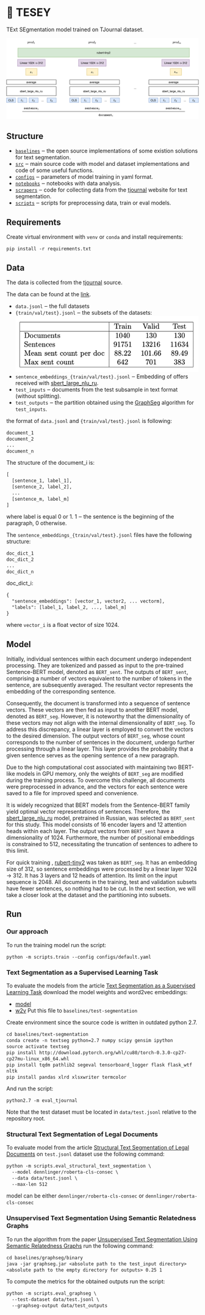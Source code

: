 #  📑 TESEY

TExt SEgmentation model trained on TJournal dataset.

![](./resources/images/tjbert.png)

## Structure
* [`baselines`](./baselines) ‒ the open source implementations of some existion solutions for text segmentation.
* [`src`](./src) ‒ main source code with model and dataset implementations and code of some useful functions.
* [`configs`](./configs) ‒ parameters of model training in yaml format.
* [`notebooks`](./notebooks) ‒ notebooks with data analysis.
* [`scrapers`](./scrapers) ‒ code for collecting data from the [tjournal](https://tjournal.ru) website for text segmentation.
* [`scripts`](./scripts) ‒ scripts for preprocessing data, train or eval models.

## Requirements
Create virtual environment with `venv` or `conda` and install requirements:
```shell
pip install -r requirements.txt
```

## Data

The data is collected from the [tjournal](https://tjournal.ru) source.

The data can be found at the [link](https://disk.yandex.ru/d/bS894Ls0OdE5ug).

* `data.jsonl` ‒ the full datasets
* `{train/val/test}.jsonl` ‒ the subsets of the datasets:
![](./resources/images/datasets.png)
* `sentence_embeddings_{train/val/test}.jsonl` ‒ Embedding of offers received with [sbert_large_nlu_ru](https://huggingface.co/ai-forever/sbert_large_nlu_ru).
* `test_inputs` ‒ documents from the test subsample in text format (without splitting).
* `test_outputs` ‒ the partition obtained using the [GraphSeg](https://aclanthology.org/S16-2016.pdf) algorithm for `test_inputs`.

the format of `data.jsonl` and `{train/val/test}.jsonl` is following:

```shell
document_1
document_2
...
document_n
```

The structure of the document_i is:

```shell
[
  [sentence_1, label_1],
  [sentence_2, label_2], 
  ... 
  [sentence_m, label_m]
]
```

where label is equal 0 or 1. 1 ‒ the sentence is the beginning of the paragraph, 0 otherwise.

The `sentence_embeddings_{train/val/test}.jsonl` files have the following structure:

```shell
doc_dict_1
doc_dict_2
...
doc_dict_n
```

doc_dict_i:
```shell
{
  "sentence_embeddings": [vector_1, vector2, ... vectorm],
  "labels": [label_1, label_2, ..., label_m]
}
```

where `vector_i` is a float vector of size 1024.

## Model

Initially, individual sentences within each document undergo independent processing. They are tokenized and passed as input to the pre-trained Sentence-BERT model, denoted as `BERT_sent`. The outputs of `BERT_sent`, comprising a number of vectors equivalent to the number of tokens in the sentence, are subsequently averaged. The resultant vector represents the embedding of the corresponding sentence.

Consequently, the document is transformed into a sequence of sentence vectors. These vectors are then fed as input to another BERT model, denoted as `BERT_seg`. However, it is noteworthy that the dimensionality of these vectors may not align with the internal dimensionality of `BERT_seg`. To address this discrepancy, a linear layer is employed to convert the vectors to the desired dimension. The output vectors of `BERT_seg`, whose count corresponds to the number of sentences in the document, undergo further processing through a linear layer. This layer provides the probability that a given sentence serves as the opening sentence of a new paragraph.

Due to the high computational cost associated with maintaining two BERT-like models in GPU memory, only the weights of `BERT_seg` are modified during the training process. To overcome this challenge, all documents were preprocessed in advance, and the vectors for each sentence were saved to a file for improved speed and convenience.

It is widely recognized that BERT models from the Sentence-BERT family yield optimal vector representations of sentences. Therefore, the [sbert_large_nlu_ru](https://huggingface.co/ai-forever/sbert_large_nlu_ru) model, pretrained in Russian, was selected as `BERT_sent` for this study. This model consists of 16 encoder layers and 12 attention heads within each layer. The output vectors from `BERT_sent` have a dimensionality of 1024. Furthermore, the number of positional embeddings is constrained to 512, necessitating the truncation of sentences to adhere to this limit.

For quick training , [rubert-tiny2](https://huggingface.co/cointegrated/rubert-tiny2) was taken as `BERT_seg`. It has an embedding size of 312, so sentence embeddings were processed by a linear layer 1024 -> 312. It has 3 layers and 12 heads of attention. Its limit on the input sequence is 2048. All documents in the training, test and validation subsets have fewer sentences, so nothing had to be cut. In the next section, we will take a closer look at the dataset and the partitioning into subsets.

## Run

### Our approach

To run the training model run the script:

```shell
python -m scripts.train --config configs/default.yaml
```

### Text Segmentation as a Supervised Learning Task

To evaluate the models from the article [Text Segmentation as a Supervised Learning Task](https://aclanthology.org/N18-2075.pdf) download the model weights and word2vec embeddings: 
* [model](https://www.dropbox.com/sh/k3jh0fjbyr0gw0a/AADzAd9SDTrBnvs1qLCJY5cza?dl=0)
* [w2v](https://drive.google.com/a/audioburst.com/uc?export=download&confirm=zrin&id=0B7XkCwpI5KDYNlNUTTlSS21pQmM)
Put this file to `baselines/test-segmentation`

Create environment since the source code is written in outdated python 2.7.
```shell
cd baselines/text-segmentation
conda create -n textseg python=2.7 numpy scipy gensim ipython 
source activate textseg
pip install http://download.pytorch.org/whl/cu80/torch-0.3.0-cp27-cp27mu-linux_x86_64.whl 
pip install tqdm pathlib2 segeval tensorboard_logger flask flask_wtf nltk
pip install pandas xlrd xlsxwriter termcolor
```

And run the script:

```shell
python2.7 -m eval_tjournal
```

Note that the test dataset must be located in `data/test.jsonl` relative to the repository root.

### Structural Text Segmentation of Legal Documents

To evaluate model from the article [Structural Text Segmentation of Legal Documents](https://arxiv.org/pdf/2012.03619.pdf) on `test.jsonl` dataset use the following command:

```shell
python -m scripts.eval_structural_text_segmentation \
  --model dennlinger/roberta-cls-consec \
  --data data/test.jsonl \
  --max-len 512
```
model can be either `dennlinger/roberta-cls-consec` or `dennlinger/roberta-cls-consec`

### Unsupervised Text Segmentation Using Semantic Relatedness Graphs

To run the algorithm from the paper [Unsupervised Text Segmentation Using Semantic Relatedness Graphs](https://aclanthology.org/S16-2016.pdf) run the following command:

```shell
cd baselines/graphseg/binary
java -jar graphseg.jar <absolute path to the test_input directory> <absolute path to the empty directory for outputs> 0.25 1
```

To compute the metrics for the obtained outputs run the script:

```shell
python -m scripts.eval_graphseg \
  --test-dataset data/test.jsonl \
  --graphseg-output data/test_outputs
```